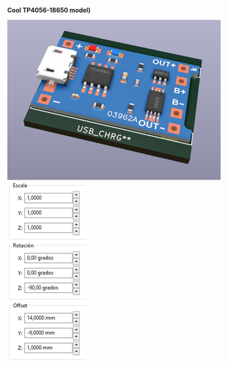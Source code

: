 **Cool TP4056-18650 model)**

![Optional Text](../TP4056-18650/TP4056-18650.png)
![Optional Text](../TP4056-18650/ajustes.png)
